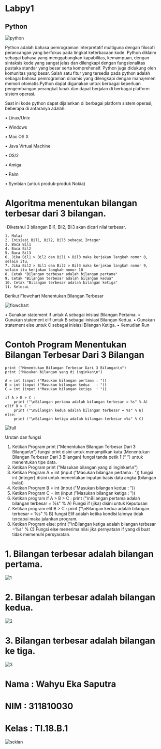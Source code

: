 # Labpy1
  
## Python

![python](https://user-images.githubusercontent.com/46749030/52730204-69c84d00-2fed-11e9-8b31-c7462fa63230.png)
  
   Python adalah bahasa pemrograman interpretatif multiguna dengan filosofi perancangan yang berfokus pada tingkat keterbacaan kode. Python diklaim sebagai bahasa yang menggabungkan kapabilitas, kemampuan, dengan sintaksis kode yang sangat jelas dan dilengkapi dengan fungsionalitas pustaka standar yang besar serta komprehensif. Python juga didukung oleh komunitas yang besar. 
Salah satu fitur yang tersedia pada python adalah sebagai bahasa pemrograman dinamis yang dilengkapi dengan manajemen memori otomatis.Python dapat digunakan untuk berbagai keperluan pengembangan perangkat lunak dan dapat berjalan di berbagai platform sistem operasi. 

Saat ini kode python dapat dijalankan di berbagai platform sistem operasi, beberapa di antaranya adalah: 

 •	Linux/Unix

 •	Windows

 •	Mac OS X

 •	Java Virtual Machine

 •	OS/2

 •	Amiga

 •	Palm

 •	Symbian (untuk produk-produk Nokia)


# Algoritma menentukan bilangan terbesar dari 3 bilangan.

  -Diketahui 3 bilangan Bil1, Bil2, Bil3 akan dicari nilai terbesar.

    1. Mulai
    2. Inisiasi Bil1, Bil2, Bil3 sebagai Integer
    3. Baca Bil1
    4. Baca Bil2
    5. Baca Bil3
    6. Jika Bil1 > Bil2 dan Bil1 > Bil3 maka kerjakan langkah nomor 8, selain itu.
    7. Jika Bil2 > Bil1 dan Bil2 > Bil3 maka kerjakan langkah nomor 9, selain itu kerjakan langkah nomor 10
    8. Cetak "Bilangan terbesar adalah bilangan pertama"
    9. Cetak "Bilangan terbesar adalah bilangan kedua"
    10. Cetak "Bilangan terbesar adalah bilangan ketiga"
    11. Selesai

Berikut Flowchart Menentukan Bilangan Terbesar

![flowchart](https://user-images.githubusercontent.com/46749030/52729450-ca568a80-2feb-11e9-8144-3d69cee80f7b.png)

  •	Gunakan statement if untuk A sebagai inisiasi Bilangan Pertama.
  •	Gunakan statement elif untuk B sebagai inisiasi Bilangan Kedua.
  •	Gunakan statement else untuk C sebagai inisiasi Bilangan Ketiga.
  •	Kemudian Run

# Contoh Program Menentukan Bilangan Terbesar Dari 3 Bilangan

    print ("Menentukan Bilangan Terbesar Dari 3 Bilangan\n")
    print ("Masukan bilangan yang di inginkan\n")

    A = int (input ("Masukan bilangan pertama : "))
    B = int (input ("Masukan bilangan kedua   : "))
    C = int (input ("Masukan bilangan ketiga  : "))

    if A > B > C :
        print ("\nBilangan pertama adalah bilangan terbesar = %s" % A)
    elif B > C :
        print ("\nBilangan kedua adalah bilangan terbesar = %s" % B)
    else:
        print ("\nBilangan ketiga adalah bilangan terbesar =%s" % C)
        
![full](https://user-images.githubusercontent.com/46749030/52729461-d04c6b80-2feb-11e9-9482-8bdbcb9b0dde.png)

Urutan dan fungsi

1.	Ketikan Program print ("Menentukan Bilangan Terbesar Dari 3 Bilangan\n") fungsi print disini untuk menampilkan kata (Menentukan Bilangan Terbesar Dari 3 Bilangan) fungsi tanda petik 1 (“ ”) untuk menentukan tipe data.
2.	Ketikan Program print ("Masukan bilangan yang di inginkan\n")
3.	Ketikan Program A = int (input ("Masukan bilangan pertama : ")) fungsi int (integer) disini untuk menentukan inputan basis data angka (bilangan bulat)
4.	Ketikan Program B = int (input ("Masukan bilangan kedua   : "))
5.	Ketikan Program C = int (input ("Masukan bilangan ketiga  : "))
6.	Ketikan program if A > B > C : 
    print ("\nBilangan pertama adalah bilangan terbesar = %s" % A) Fungsi if (jika) disini untuk Keputusan
7.	Ketikan program elif B > C :
    print ("\nBilangan kedua adalah bilangan terbesar = %s" % B) fungsi Elif adalah ketika kondisi lainnya tidak tercapai maka jalankan program.
8.	Ketikan Program else:
    print ("\nBilangan ketiga adalah bilangan terbesar =%s" % C) Fungsi else menerima nilai jika pernyataan if yang di buat tidak memenuhi persyaratan.


# 1. Bilangan terbesar adalah bilangan pertama.

![1](https://user-images.githubusercontent.com/46749030/52729465-d17d9880-2feb-11e9-808b-c3de873a45fc.png)

# 2. Bilangan terbesar adalah bilangan kedua.

![2](https://user-images.githubusercontent.com/46749030/52729467-d2aec580-2feb-11e9-9214-d96a79b135eb.png)

# 3. Bilangan terbesar adalah bilangan ke tiga.

![3](https://user-images.githubusercontent.com/46749030/52729470-d3dff280-2feb-11e9-990c-46fb3c5ee923.png)



# Nama  : Wahyu Eka Saputra

# NIM   : 311810030

# Kelas : TI.18.B.1

![sekian](https://user-images.githubusercontent.com/46749030/52730276-89f80c00-2fed-11e9-99f8-6661f32c8c26.jpg)
